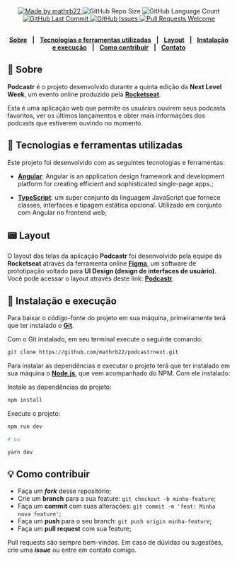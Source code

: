 <div align="center">
   <a href="https://github.com/mathrb22">
      <img alt="Made by mathrb22" src="https://img.shields.io/badge/made%20by-AlexcastroDev-yellow">
   </a>

   <img alt="GitHub Repo Size" src="https://img.shields.io/github/repo-size/AlexcastroDev/podcastr_angular">

   <img alt="GitHub Language Count" src="https://img.shields.io/github/languages/count/AlexcastroDev/podcastr_angular">

   <a href="https://github.com/AlexcastroDev/podcastr_angular/commits/main">
      <img alt="GitHub Last Commit" src="https://img.shields.io/github/last-commit/AlexcastroDev/podcastr_angular">
   </a>

   <a href="https://github.com/AlexcastroDev/podcastr_angular/issues">
      <img alt="GitHub Issues" src="https://img.shields.io/github/issues/AlexcastroDev/podcastr_angular">
   </a>

   <a href="https://github.com/AlexcastroDev/podcastr_angular/pulls">
      <img alt="Pull Requests Welcome" src="https://img.shields.io/badge/PRs-welcome-brightgreen.svg?style=flat-square">
   </a>
   </br>
</div>

</br>
<div align="center">

[**Sobre**](#-sobre) &nbsp;&nbsp;**|**&nbsp;&nbsp;
[**Tecnologias e ferramentas utilizadas**](#-tecnologias-e-ferramentas-utilizadas) &nbsp;&nbsp;**|**&nbsp;&nbsp;
[**Layout**](#-layout) &nbsp;&nbsp;**|**&nbsp;&nbsp;
[**Instalação e execução**](#-instalação-e-execução) &nbsp;&nbsp;**|**&nbsp;&nbsp;
[**Como contribuir**](#-como-contribuir) &nbsp;&nbsp;**|**&nbsp;&nbsp;
[**Contato**](#-contato)
</div>

## 📃 Sobre

**Podcastr** é o projeto desenvolvido durante a quinta edição da **Next Level Week**, um evento online produzido pela [**Rocketseat**](https://github.com/Rocketseat).

Esta é uma aplicação web que permite os usuários ouvirem seus podcasts favoritos, ver os últimos lançamentos e obter mais informações dos podcasts que estiverem ouvindo no momento.

## 🚀 Tecnologias e ferramentas utilizadas

Este projeto foi desenvolvido com as seguintes tecnologias e ferramentas:

- [**Angular**](https://angular.io/docs/): Angular is an application design framework and development platform for creating efficient and sophisticated single-page apps.;

- [**TypeScript**](https://www.typescriptlang.org/): um super conjunto da linguagem JavaScript que fornece classes, interfaces e tipagem estática opcional. Utilizado em conjunto com Angular no frontend web;

## 📟 Layout

O layout das telas da aplicação **Podcastr** foi desenvolvido pela equipe da **Rocketseat** através da ferramenta online [**Figma**](https://www.figma.com), um software de prototipação voltado para **UI Design (design de interfaces de usuário)**.
Você pode acessar o layout através deste link: [**Podcastr**](https://www.figma.com/file/5jDEMLISd6lmsYOtFBjz4N/Podcastr-(Alex)?node-id=160%3A2761).

## 🔧 Instalação e execução

Para baixar o código-fonte do projeto em sua máquina, primeiramente terá que ter instalado o [**Git**](https://git-scm.com/).

Com o Git instalado, em seu terminal execute o seguinte comando:

```bash
git clone https://github.com/mathrb22/podcastrnext.git
```

Para instalar as dependências e executar o projeto terá que ter instalado em sua máquina o [**Node.js**](https://nodejs.org/en/), que vem acompanhado do NPM. Com ele instalado:

Instale as dependências do projeto:

```bash
npm install
```

Execute o projeto:

```bash
npm run dev

# ou

yarn dev

```

## 💡 Como contribuir

- Faça um **_fork_** desse repositório;
- Crie um **branch** para a sua feature: `git checkout -b minha-feature`;
- Faça um **commit** com suas alterações: `git commit -m 'feat: Minha nova feature'`;
- Faça um **push** para o seu branch: `git push origin minha-feature`;
- Faça um **pull request** com sua feature;

Pull requests são sempre bem-vindos. Em caso de dúvidas ou sugestões, crie uma _**issue**_ ou entre em contato comigo.